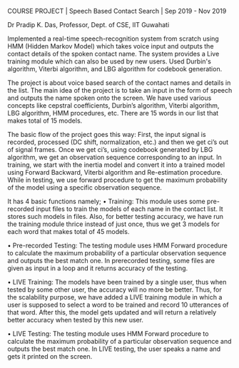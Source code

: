 COURSE PROJECT | Speech Based Contact Search | Sep 2019 - Nov 2019

Dr Pradip K. Das, Professor, Dept. of CSE, IIT Guwahati

Implemented a real-time speech-recognition system from scratch using HMM (Hidden Markov Model) which takes voice input and outputs the contact details of the spoken contact name. 
The system provides a Live training module which can also be used by new users. Used Durbin's algorithm, Viterbi algorithm, and LBG algorithm for codebook generation. 

The project is about voice based search of the contact names and details in the list. The main idea of the project is to take an input in the form of speech and outputs the name spoken onto the screen. We have used various concepts like cepstral coefficients, Durbin’s algorithm, Viterbi algorithm, LBG algorithm, HMM procedures, etc. There are 15 words in our list that makes total of 15 models.

The basic flow of the project goes this way:
First, the input signal is recorded, processed (DC shift, normalization, etc.) and then we get ci’s out of signal frames. Once we get ci’s, using codebook generated by LBG algorithm, we get an observation sequence corresponding to an input. In training, we start with the inertia model and convert it into a trained model using Forward Backward, Viterbi algorithm and Re-estimation procedure. While in testing, we use forward procedure to get the maximum probability of the model using a specific observation sequence.

It has 4 basic functions namely;
•	Training: This module uses some pre-recorded input files to train the models of each name in the contact list. It stores such models in files. Also, for better testing accuracy, we have run the training module thrice instead of just once, thus we get 3 models for each word that makes total of 45 models.

•	Pre-recorded Testing: The testing module uses HMM Forward procedure to calculate the maximum probability of a particular observation sequence and outputs the best match one.
In prerecorded testing, some files are given as input in a loop and it returns accuracy of the testing.

•	LIVE Training: The models have been trained by a single user, thus when tested by some other user, the accuracy will no more be better. Thus, for the scalability purpose, we have added a LIVE training module in which a user is supposed to select a word to be trained and record 10 utterances of that word. After this, the model gets updated and will return a relatively better accuracy when tested by this new user.

•	LIVE Testing: The testing module uses HMM Forward procedure to calculate the maximum probability of a particular observation sequence and outputs the best match one.
In LIVE testing, the user speaks a name and gets it printed on the screen.

